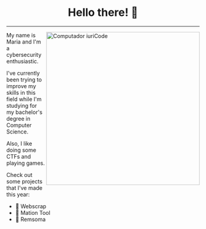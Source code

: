 <h1 align="center"> Hello there! 👋 </h1>

----

<img src="https://i.pinimg.com/564x/3c/4b/c1/3c4bc1da36ff5f4702c3f07be407f16b.jpg" min-width="400px" max-width="400px" width="400px" align="right" alt="Computador iuriCode">

<p align="left"> 
  My name is Maria and I'm a cybersecurity enthusiastic. </p>
  I've currently been trying to improve my skills in this field while I'm studying for my bachelor's degree in Computer Science. </p>
  Also, I like doing some CTFs and playing games. </p>
Check out some projects that I've made this year:

- 🔭 Webscrap
- 🏴 Mation Tool
- 🌱 Remsoma

